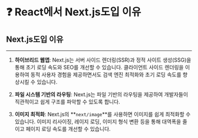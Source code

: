 # ❓️ React에서 Next.js도입 이유

## Next.js도입 이유

---

1. **하이브리드 웹앱**: Next.js는 서버 사이드 렌더링(SSR)과 정적 사이트 생성(SSG)을 통해 초기 로딩 속도와 SEO를 개선할 수 있습니다. 클라이언트 사이드 렌더링을 이용하여 동적 사용자 경험을 제공하면서도 검색 엔진 최적화와 초기 로딩 속도를 향상시킬 수 있습니다.
    
    
2. **파일 시스템 기반의 라우팅**: Next.js는 파일 기반의 라우팅을 제공하여 개발자들이 직관적이고 쉽게 구조를 파악할 수 있도록 합니다.
    
    
3. **이미지 최적화**: Next.js의 **`next/image`**를 사용하면 이미지를 쉽게 최적화할 수 있습니다. 이미지 리사이징, 레이지 로딩, 이미지 형식 변환 등을 통해 대역폭을 줄이고 페이지 로딩 속도를 개선할 수 있습니다.